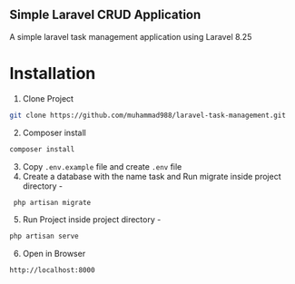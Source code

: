 ## Simple Laravel CRUD Application

A simple laravel task management application using Laravel 8.25

# Installation 

1. Clone Project
````sh
git clone https://github.com/muhammad988/laravel-task-management.git
````
2. Composer install
````sh
composer install
````
3. Copy `.env.example` file and create `.env` file
4. Create a database with the name task and Run migrate inside project
   directory -
````sh
 php artisan migrate
````
5. Run Project inside project directory -
````sh
php artisan serve
````
6. Open in Browser
````sh
http://localhost:8000
````
